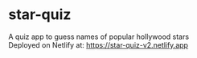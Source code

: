 # star-quiz
A quiz app to guess names of popular hollywood stars<br>
Deployed on Netlify at: https://star-quiz-v2.netlify.app
